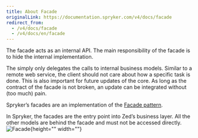 ```yaml
---
title: About Facade
originalLink: https://documentation.spryker.com/v4/docs/facade
redirect_from:
  - /v4/docs/facade
  - /v4/docs/en/facade
---
```


The facade acts as an internal API. The main responsibility of the facade is to hide the internal implementation.

The simply only delegates the calls to internal business models. Similar to a remote web service, the client should not care about how a specific task is done. This is also important for future updates of the core. As long as the contract of the facade is not broken, an update can be integrated without (too much) pain.

Spryker’s facades are an implementation of the [Facade pattern](https://en.wikipedia.org/wiki/Facade_pattern).

In Spryker, the facades are the entry point into Zed’s business layer. All the other models are behind the facade and must not be accessed directly.
![Facade](https://spryker.s3.eu-central-1.amazonaws.com/docs/Developer+Guide/Zed/Business+Layer/Facade/facade-as-internal-api.png){height="" width=""}
